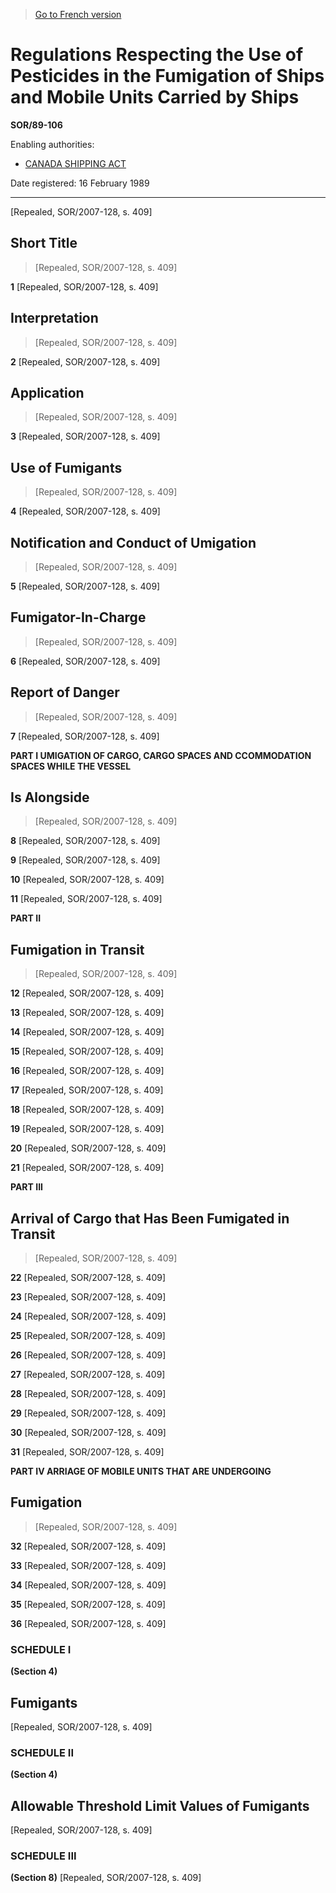 > [Go to French version](/fr/Règlements/Décrets,%20ordonnances%20et%20règlements%20statutaires/89/106.md)

# Regulations Respecting the Use of Pesticides in the Fumigation of Ships and Mobile Units Carried by Ships

**SOR/89-106**

Enabling authorities: 
- [CANADA SHIPPING ACT](/en/Acts/Revised%20Statutes%20of%20Canada/S/S-9.md)

Date registered: 16 February 1989

----------


[Repealed, SOR/2007-128, s. 409]



## Short Title
> [Repealed, SOR/2007-128, s. 409]



**1** [Repealed, SOR/2007-128, s. 409]




## Interpretation
> [Repealed, SOR/2007-128, s. 409]



**2** [Repealed, SOR/2007-128, s. 409]




## Application
> [Repealed, SOR/2007-128, s. 409]



**3** [Repealed, SOR/2007-128, s. 409]




## Use of Fumigants
> [Repealed, SOR/2007-128, s. 409]



**4** [Repealed, SOR/2007-128, s. 409]




## Notification and Conduct of Umigation
> [Repealed, SOR/2007-128, s. 409]



**5** [Repealed, SOR/2007-128, s. 409]




## Fumigator-In-Charge
> [Repealed, SOR/2007-128, s. 409]



**6** [Repealed, SOR/2007-128, s. 409]




## Report of Danger
> [Repealed, SOR/2007-128, s. 409]



**7** [Repealed, SOR/2007-128, s. 409]




**PART I UMIGATION OF CARGO, CARGO SPACES AND CCOMMODATION SPACES WHILE THE VESSEL** 
## Is Alongside
> [Repealed, SOR/2007-128, s. 409]



**8** [Repealed, SOR/2007-128, s. 409]



**9** [Repealed, SOR/2007-128, s. 409]



**10** [Repealed, SOR/2007-128, s. 409]



**11** [Repealed, SOR/2007-128, s. 409]




**PART II** 
## Fumigation in Transit
> [Repealed, SOR/2007-128, s. 409]



**12** [Repealed, SOR/2007-128, s. 409]



**13** [Repealed, SOR/2007-128, s. 409]



**14** [Repealed, SOR/2007-128, s. 409]



**15** [Repealed, SOR/2007-128, s. 409]



**16** [Repealed, SOR/2007-128, s. 409]



**17** [Repealed, SOR/2007-128, s. 409]



**18** [Repealed, SOR/2007-128, s. 409]



**19** [Repealed, SOR/2007-128, s. 409]



**20** [Repealed, SOR/2007-128, s. 409]



**21** [Repealed, SOR/2007-128, s. 409]




**PART III** 
## Arrival of Cargo that Has Been Fumigated in Transit
> [Repealed, SOR/2007-128, s. 409]



**22** [Repealed, SOR/2007-128, s. 409]



**23** [Repealed, SOR/2007-128, s. 409]



**24** [Repealed, SOR/2007-128, s. 409]



**25** [Repealed, SOR/2007-128, s. 409]



**26** [Repealed, SOR/2007-128, s. 409]



**27** [Repealed, SOR/2007-128, s. 409]



**28** [Repealed, SOR/2007-128, s. 409]



**29** [Repealed, SOR/2007-128, s. 409]



**30** [Repealed, SOR/2007-128, s. 409]



**31** [Repealed, SOR/2007-128, s. 409]




**PART IV ARRIAGE OF MOBILE UNITS THAT ARE UNDERGOING** 
## Fumigation
> [Repealed, SOR/2007-128, s. 409]



**32** [Repealed, SOR/2007-128, s. 409]



**33** [Repealed, SOR/2007-128, s. 409]



**34** [Repealed, SOR/2007-128, s. 409]



**35** [Repealed, SOR/2007-128, s. 409]



**36** [Repealed, SOR/2007-128, s. 409]




### **SCHEDULE I** 
**(Section 4)**
## Fumigants
[Repealed, SOR/2007-128, s. 409]




### **SCHEDULE II** 
**(Section 4)**
## Allowable Threshold Limit Values of Fumigants
[Repealed, SOR/2007-128, s. 409]




### **SCHEDULE III** 
**(Section 8)**
[Repealed, SOR/2007-128, s. 409]


